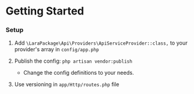 # Getting Started

### Setup

1. Add `\LaraPackage\Api\Providers\ApiServiceProvider::class,` to your provider's array in `config/app.php`

2. Publish the config: `php artisan vendor:publish`
    
    - Change the config definitions to your needs.

3. Use versioning in `app/Http/routes.php` file
